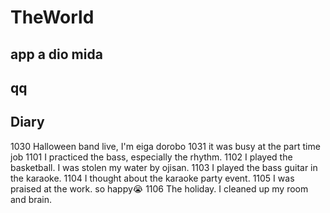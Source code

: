 # TheWorld
 
## app a dio mida
## qq

## Diary
1030 Halloween band live, I'm eiga dorobo </b>
1031 it was busy at the part time job </b>
1101 I practiced the bass, especially the rhythm.</b>
1102 I played the basketball. I was stolen my water by ojisan. 
1103 I played the bass guitar in the karaoke.</b>
1104 I thought about the karaoke party event.</b>
1105 I was praised at the work. so happy😭</b>
1106 The holiday. I cleaned up my room and brain.
